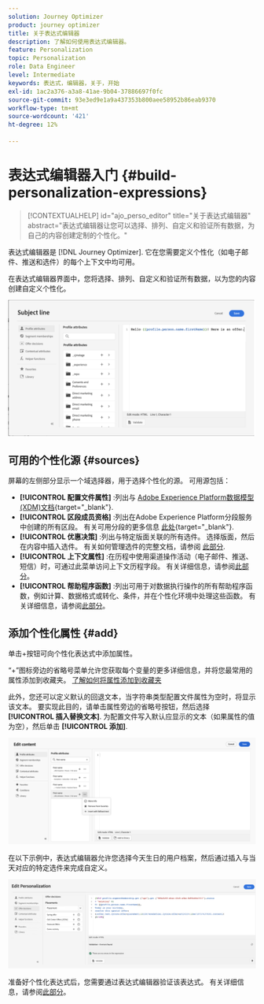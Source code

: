 ```yaml
---
solution: Journey Optimizer
product: journey optimizer
title: 关于表达式编辑器
description: 了解如何使用表达式编辑器。
feature: Personalization
topic: Personalization
role: Data Engineer
level: Intermediate
keywords: 表达式，编辑器，关于，开始
exl-id: 1ac2a376-a3a8-41ae-9b04-37886697f0fc
source-git-commit: 93e3ed9e1a9a437353b800aee58952b86eab9370
workflow-type: tm+mt
source-wordcount: '421'
ht-degree: 12%

---
```


# 表达式编辑器入门 {#build-personalization-expressions}

>[!CONTEXTUALHELP]
>id="ajo_perso_editor"
>title="关于表达式编辑器"
>abstract="表达式编辑器让您可以选择、排列、自定义和验证所有数据，为自己的内容创建定制的个性化。"

表达式编辑器是 [!DNL Journey Optimizer]. 它在您需要定义个性化（如电子邮件、推送和选件）的每个上下文中均可用。

在表达式编辑器界面中，您将选择、排列、自定义和验证所有数据，以为您的内容创建自定义个性化。

![](assets/perso_ee1.png)

## 可用的个性化源 {#sources}

屏幕的左侧部分显示一个域选择器，用于选择个性化的源。 可用源包括：

* **[!UICONTROL 配置文件属性]** :列出与 [Adobe Experience Platform数据模型(XDM)文档](https://experienceleague.adobe.com/docs/experience-platform/xdm/home.html?lang=zh-Hans){target="_blank"}.
* **[!UICONTROL 区段成员资格]** :列出在Adobe Experience Platform分段服务中创建的所有区段。 有关可用分段的更多信息 [此处](https://experienceleague.adobe.com/docs/experience-platform/segmentation/home.html){target="_blank"}.
* **[!UICONTROL 优惠决策]** :列出与特定版面关联的所有选件。 选择版面，然后在内容中插入选件。 有关如何管理选件的完整文档，请参阅 [此部分](../offers/get-started/starting-offer-decisioning.md).
* **[!UICONTROL 上下文属性]** :在历程中使用渠道操作活动（电子邮件、推送、短信）时，可通过此菜单访问上下文历程字段。 有关详细信息，请参阅[此部分](personalization-use-case.md)。
* **[!UICONTROL 帮助程序函数]** :列出可用于对数据执行操作的所有帮助程序函数，例如计算、数据格式或转化、条件，并在个性化环境中处理这些函数。 有关详细信息，请参阅[此部分](functions/functions.md)。

## 添加个性化属性 {#add}

单击+按钮可向个性化表达式中添加属性。

“+”图标旁边的省略号菜单允许您获取每个变量的更多详细信息，并将您最常用的属性添加到收藏夹。 [了解如何将属性添加到收藏夹](personalization-favorites.md)

此外，您还可以定义默认的回退文本，当字符串类型配置文件属性为空时，将显示该文本。 要实现此目的，请单击属性旁边的省略号按钮，然后选择 **[!UICONTROL 插入替换文本]**. 为配置文件写入默认应显示的文本（如果属性的值为空），然后单击 **[!UICONTROL 添加]**.

![](assets/attribute-details.png)

在以下示例中，表达式编辑器允许您选择今天生日的用户档案，然后通过插入与当天对应的特定选件来完成自定义。

![](assets/perso_ee2.png)

准备好个性化表达式后，您需要通过表达式编辑器验证该表达式。 有关详细信息，请参阅[此部分](personalization-validation.md)。
